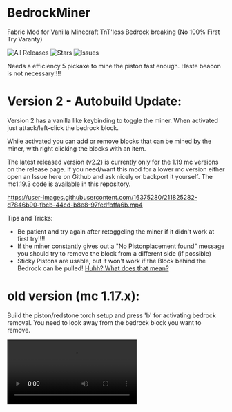 # BedrockMiner
Fabric Mod for Vanilla Minecraft TnT'less Bedrock breaking (No 100% First Try Varanty)

![All Releases](https://img.shields.io/github/downloads/rockerle/bedrockminer/total)
![Stars](https://img.shields.io/github/stars/rockerle/BedrockMiner)
![Issues](https://img.shields.io/github/issues/rockerle/BedrockMiner)

Needs a efficiency 5 pickaxe to mine the piston fast enough.
Haste beacon is not necessary!!!!
# Version 2 - Autobuild Update:

Version 2 has a vanilla like keybinding to toggle the miner. When activated just attack/left-click the bedrock block.

<summary>While activated you can add or remove blocks that can be mined by the miner, with right clicking the blocks with an item.</summary>

The latest released version (v2.2) is currently only for the 1.19 mc versions on the release page. If you need/want this mod for a lower mc version either open an Issue here on Github and ask nicely or backport it yourself. The mc1.19.3 code is available in this repository.

https://user-images.githubusercontent.com/16375280/211825282-d7846b90-fbcb-44cd-b8e8-97fedfbffa6b.mp4


Tips and Tricks:
- Be patient and try again after retoggeling the miner if it didn't work at first try!!!!
- If the miner constantly gives out a "No Pistonplacement found" message you should try to remove the block from a different side (if possible)
- Sticky Pistons are usable, but it won't work if the Block behind the Bedrock can be pulled! [Huhh? What does that mean?](https://imgur.com/a/5WrNWIR)

# old version (mc 1.17.x):
Build the piston/redstone torch setup and press 'b' for activating bedrock removal.
You need to look away from the bedrock block you want to remove.
<display>
        <summary>![old showcase](https://user-images.githubusercontent.com/16375280/143857501-9bb6c00c-d944-4043-9717-29275675a8e8.mp4)</summary>
</display>
